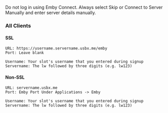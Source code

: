 <c><p class="callout warning">Do not log in using Emby Connect. Always select Skip or Connect to Server Manually and enter server details manually.</p></c>

### All Clients
#### SSL

```
URL: https://username.servername.usbx.me/emby
Port: Leave blank

Username: Your slot's username that you entered during signup
Servername: The lw followed by three digits (e.g. lw123)
```

#### Non-SSL

```
URL: servername.usbx.me
Port: Emby Port Under Applications -> Emby

Username: Your slot's username that you entered during signup
Servername: The lw followed by three digits (e.g. lw123)
```